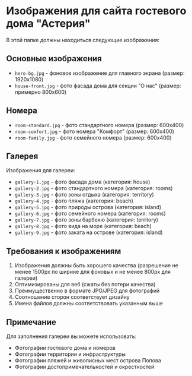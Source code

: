 # Изображения для сайта гостевого дома "Астерия"

В этой папке должны находиться следующие изображения:

## Основные изображения

- `hero-bg.jpg` - фоновое изображение для главного экрана (размер: 1920x1080)
- `house-front.jpg` - фото фасада дома для секции "О нас" (размер: примерно 800x600)

## Номера

- `room-standard.jpg` - фото стандартного номера (размер: 600x400)
- `room-comfort.jpg` - фото номера "Комфорт" (размер: 600x400)
- `room-family.jpg` - фото семейного номера (размер: 600x400)

## Галерея

Изображения для галереи:

- `gallery-1.jpg` - фото фасада дома (категория: house)
- `gallery-2.jpg` - фото стандартного номера (категория: rooms)
- `gallery-3.jpg` - фото зоны отдыха (категория: territory)
- `gallery-4.jpg` - фото пляжа (категория: beach)
- `gallery-5.jpg` - фото природы острова (категория: island)
- `gallery-6.jpg` - фото семейного номера (категория: rooms)
- `gallery-7.jpg` - фото зоны барбекю (категория: territory)
- `gallery-8.jpg` - фото вида на море (категория: beach)
- `gallery-9.jpg` - фото заката на острове (категория: island)

## Требования к изображениям

1. Изображения должны быть хорошего качества (разрешение не менее 1500px по ширине для фоновых и не менее 800px для галереи)
2. Оптимизированы для веб (сжаты без потери качества)
3. Преимущественно в формате JPG/JPEG для фотографий
4. Соотношение сторон соответствует дизайну
5. Имена файлов должны соответствовать указанным выше

## Примечание

Для заполнения галереи вы можете использовать:
- Фотографии гостевого дома и номеров
- Фотографии территории и инфраструктуры
- Фотографии пляжей и живописных мест острова Попова
- Фотографии достопримечательностей и окрестностей 